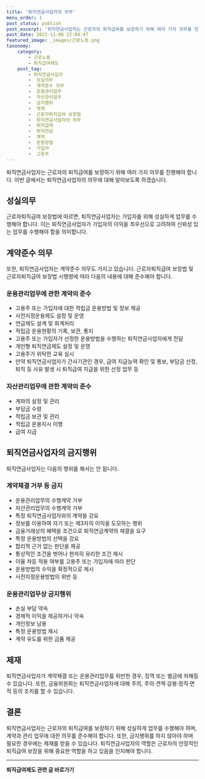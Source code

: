 ```yaml
---
title: '퇴직연금사업자의 의무'
menu_order: 1
post_status: publish
post_excerpt: '퇴직연금사업자는 근로자의 퇴직급여를 보장하기 위해 여러 가지 의무를 진행해야 합니다. 이번 글에서는 퇴직연금사업자의 의무에 대해 알아보도록 하겠습니다.'
post_date: 2023-11-06 22:04:47
featured_image: _images/근로노동.png
taxonomy:
    category:
        - 근로노동
        - 퇴직급여제도
    post_tag:
        - 퇴직연금사업자
        -  성실의무
        -  계약준수 의무
        -  운용관리업무
        -  자산관리업무
        -  금지행위
        -  제재
        -  근로자퇴직급여 보장법
        -  퇴직연금사업자의 의무
        -  퇴직급여
        -  퇴직연금
        -  계약
        -  운용방법
        -  가입자
        -  고용주
---
```



퇴직연금사업자는 근로자의 퇴직급여를 보장하기 위해 여러 가지 의무를 진행해야 합니다. 이번 글에서는 퇴직연금사업자의 의무에 대해 알아보도록 하겠습니다.

## 성실의무

근로자퇴직급여 보장법에 따르면, 퇴직연금사업자는 가입자를 위해 성실하게 업무를 수행해야 합니다. 이는 퇴직연금사업자가 가입자의 이익을 최우선으로 고려하여 신뢰성 있는 업무를 수행해야 함을 의미합니다.

## 계약준수 의무

또한, 퇴직연금사업자는 계약준수 의무도 가지고 있습니다. 근로자퇴직급여 보장법 및 근로자퇴직급여 보장법 시행령에 따라 다음의 내용에 대해 준수해야 합니다.

### 운용관리업무에 관한 계약의 준수

- 고용주 또는 가입자에 대한 적립금 운용방법 및 정보 제공
- 사전지정운용제도 설정 및 운영
- 연금제도 설계 및 회계처리
- 적립금 운용현황의 기록, 보관, 통지
- 고용주 또는 가입자가 선정한 운용방법을 수행하는 퇴직연금사업자에게 전달
- 개인형 퇴직연금제도 설정 및 운영
- 고용주가 위탁한 교육 실시
- 만약 퇴직연금사업자가 간사기관인 경우, 급여 지급능력 확인 및 통보, 부담금 산정, 퇴직 등 사유 발생 시 퇴직급여 지급을 위한 선정 업무 등

### 자산관리업무에 관한 계약의 준수

- 계좌의 설정 및 관리
- 부담금 수령
- 적립금 보관 및 관리
- 적립금 운용지시 이행
- 급여 지급

## 퇴직연금사업자의 금지행위

퇴직연금사업자는 다음의 행위를 해서는 안 됩니다.

### 계약체결 거부 등 금지

- 운용관리업무의 수행계약 거부
- 자산관리업무의 수행계약 거부
- 특정 퇴직연금사업자와의 계약을 강요
- 정보를 이용하여 자기 또는 제3자의 이익을 도모하는 행위
- 금융거래상의 혜택을 조건으로 퇴직연금계약의 체결을 요구
- 특정 운용방법의 선택을 강요
- 합리적 근거 없는 판단을 제공
- 통상적인 조건을 벗어나 현저히 유리한 조건 제시
- 이율 차등 적용 여부를 고용주 또는 가입자에 따라 판단
- 운용방법의 수익을 확정적으로 제시
- 사전지정운용방법의 위반 등

### 운용관리업무상 금지행위

- 손실 부담 약속
- 경제적 이익을 제공하거나 약속
- 개인정보 남용
- 특정 운용방법 제시
- 계약 유도를 위한 금품 제공

## 제재

퇴직연금사업자가 계약체결 또는 운용관리업무를 위반한 경우, 징역 또는 벌금에 처해질 수 있습니다. 또한, 금융위원회는 퇴직연금사업자에 대해 주의, 주의·견책·감봉·정직·면직 등의 조치를 할 수 있습니다.

## 결론

퇴직연금사업자는 근로자의 퇴직급여를 보장하기 위해 성실하게 업무를 수행해야 하며, 계약과 관리 업무에 대한 의무를 준수해야 합니다. 또한, 금지행위를 하지 않아야 하며 필요한 경우에는 제재를 받을 수 있습니다. 퇴직연금사업자의 역할은 근로자의 안정적인 퇴직급여 보장을 위해 중요한 역할을 하고 있음을 인지해야 합니다.



<!-- wp:separator -->
<hr class="wp-block-separator has-alpha-channel-opacity"/>
<!-- /wp:separator -->

<!-- wp:group {"backgroundColor":"base","layout":{"type":"constrained"}} -->
<div class="wp-block-group has-base-background-color has-background"><!-- wp:paragraph {"align":"center","fontSize":"medium"} -->
<p class="has-text-align-center has-large-font-size"><strong>퇴직급여제도 관련 글 바로가기</strong></p>
<!-- /wp:paragraph -->


<!-- wp:latest-posts
{"categories":[{"id":12695,"count":19,"description":"","link":"https://uknowlaw.com/category/%ed%87%b4%ec%a7%81%ea%b8%89%ec%97%ac%ec%a0%9c%eb%8f%84/","name":"퇴직급여제도","slug":"퇴직급여제도","taxonomy":"category","parent":0,"meta":[],"_links":{"self":[{"href":"https://uknowlaw.com/wp-json/wp/v2/categories/12695"}],"collection":[{"href":"https://uknowlaw.com/wp-json/wp/v2/categories"}],"about":[{"href":"https://uknowlaw.com/wp-json/wp/v2/taxonomies/category"}],"wp:post_type":[{"href":"https://uknowlaw.com/wp-json/wp/v2/posts?categories=12695"}],"curies":[{"name":"wp","href":"https://api.w.org/{rel}","templated":true}]}}],"postsToShow":100,"excerptLength":28,"postLayout":"grid","columns":2,"featuredImageAlign":"left","featuredImageSizeSlug":"large","fontSize":18px} /--></div>
<!-- /wp:group -->
